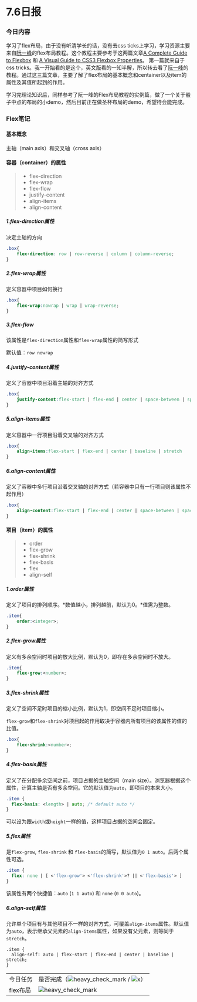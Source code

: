 # 7.6日报

### 今日内容

学习了flex布局，由于没有听清学长的话，没有去css ticks上学习，学习资源主要来自[阮一峰](http://www.ruanyifeng.com/)的flex布局教程。这个教程主要参考于这两篇文章[A Complete Guide to Flexbox](https://css-tricks.com/snippets/css/a-guide-to-flexbox/) 和 [A Visual Guide to CSS3 Flexbox Properties](https://scotch.io/tutorials/a-visual-guide-to-css3-flexbox-properties)。 第一篇就来自于css tricks。我一开始看的是这个，英文版看的一知半解，所以转去看了[阮一峰](http://www.ruanyifeng.com/)的教程。通过这三篇文章，主要了解了flex布局的基本概念和centainer以及item的属性及其值所起到的作用。

学习完理论知识后，同样参考了阮一峰的Flex布局教程的实例篇，做了一个关于骰子中点的布局的小demo，然后目前正在做圣杯布局的demo，希望待会能完成。

### Flex笔记

#### 基本概念

主轴（main axis）和交叉轴（cross axis）

#### 容器（container）的属性

> * flex-direction
> * flex-wrap
> * flex-flow
> * justify-content
> * align-items
> * align-content

##### 1.flex-direction属性

决定主轴的方向

```Css
.box{
    flex-direction: row | row-reverse | column | column-reverse;
}
```

##### 2.flex-wrap属性

定义容器中项目如何换行

```css
.box{
    flex-wrap:nowrap | wrap | wrap-reverse;
}
```

##### 3.flex-flow

该属性是`flex-direction`属性和`flex-wrap`属性的简写形式

默认值：`row nowrap`

##### 4.justify-content属性

定义了容器中项目沿着主轴的对齐方式

```css
.box{
    justify-content:flex-start | flex-end | center | space-between | space-around
}
```

##### 5.align-items属性

定义容器中一行项目沿着交叉轴的对齐方式

```css
.box{
    align-items:flex-start | flex-end | center | baseline | stretch
}
```

##### 6.align-content属性

定义了容器中多行项目沿着交叉轴的对齐方式（若容器中只有一行项目则该属性不起作用）

```css
.box{
    align-content:flex-start | flex-end | center | space-between | space-around | stretch;
}
```

#### 项目（item）的属性

> * order
> * flex-grow
> * flex-shrink
> * flex-basis
> * flex
> * align-self

##### 1.order属性

定义了项目的排列顺序。*数值越小，排列越前，默认为0。*值需为整数。

```css
.item{
    order:<integer>;
}
```

##### 2.flex-grow属性

定义有多余空间时项目的放大比例，默认为0，即存在多余空间时不放大。

```css
.item{
    flex-grow:<number>;
}
```

##### 3.flex-shrink属性

定义了空间不足时项目的缩小比例，默认为1，即空间不足时项目缩小。

`flex-grow`和`flex-shrink`对项目起的作用取决于容器内所有项目的该属性的值的比值。

```css
.box{
    flex-shrink:<number>;
}
```

##### 4.flex-basis属性

定义了在分配多余空间之前，项目占据的主轴空间（main size）。浏览器根据这个属性，计算主轴是否有多余空间。它的默认值为`auto`，即项目的本来大小。 

```css
.item {
  flex-basis: <length> | auto; /* default auto */
}
```

可以设为跟`width`或`height`一样的值，这样项目占据的空间会固定。

##### 5.flex属性

是`flex-grow`, `flex-shrink` 和 `flex-basis`的简写，默认值为`0 1 auto`。后两个属性可选。 

```css
.item {
  flex: none | [ <'flex-grow'> <'flex-shrink'>? || <'flex-basis'> ]
}
```

该属性有两个快捷值：`auto` (`1 1 auto`) 和 `none` (`0 0 auto`)。 

##### 6.align-self属性

允许单个项目有与其他项目不一样的对齐方式，可覆盖`align-items`属性。默认值为`auto`，表示继承父元素的`align-items`属性，如果没有父元素，则等同于`stretch`。 

```
.item {
  align-self: auto | flex-start | flex-end | center | baseline | stretch;
}
```



|          |                                                              |
| -------- | ------------------------------------------------------------ |
| 今日任务 | 是否完成（![heavy_check_mark](https://assets-cdn.github.com/images/icons/emoji/unicode/2714.png) / ![x](https://assets-cdn.github.com/images/icons/emoji/unicode/274c.png)） |
| flex布局 | ![heavy_check_mark](https://assets-cdn.github.com/images/icons/emoji/unicode/2714.png) |

 